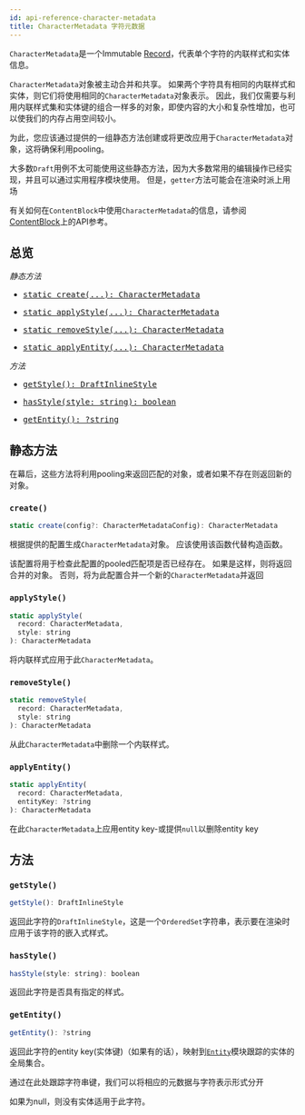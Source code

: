 ```yaml
---
id: api-reference-character-metadata
title: CharacterMetadata 字符元数据
---
```


`CharacterMetadata`是一个Immutable
[Record](http://facebook.github.io/immutable-js/docs/#/Record/Record)，代表单个字符的内联样式和实体信息。

`CharacterMetadata`对象被主动合并和共享。
如果两个字符具有相同的内联样式和实体，则它们将使用相同的`CharacterMetadata`对象表示。
因此，我们仅需要与利用内联样式集和实体键的组合一样多的对象，即使内容的大小和复杂性增加，也可以使我们的内存占用空间较小。

为此，您应该通过提供的一组静态方法创建或将更改应用于`CharacterMetadata`对象，这将确保利用pooling。

大多数`Draft`用例不太可能使用这些静态方法，因为大多数常用的编辑操作已经实现，并且可以通过实用程序模块使用。
但是，`getter`方法可能会在渲染时派上用场

有关如何在`ContentBlock`中使用`CharacterMetadata`的信息，请参阅[ContentBlock](/docs/api-reference-content-block#representing-styles-and-entities)上的API参考。

## 总览

_静态方法_

<ul class="apiIndex">
  <li>
    <a href="#create">
      <pre>static create(...): CharacterMetadata</pre>
    </a>
  </li>
  <li>
    <a href="#applystyle">
      <pre>static applyStyle(...): CharacterMetadata</pre>
    </a>
  </li>
  <li>
    <a href="#removestyle">
      <pre>static removeStyle(...): CharacterMetadata</pre>
    </a>
  </li>
  <li>
    <a href="#applyentity">
      <pre>static applyEntity(...): CharacterMetadata</pre>
    </a>
  </li>
</ul>

_方法_

<ul class="apiIndex">
  <li>
    <a href="#getstyle">
      <pre>getStyle(): DraftInlineStyle</pre>
    </a>
  </li>
  <li>
    <a href="#hasstyle">
      <pre>hasStyle(style: string): boolean</pre>
    </a>
  </li>
  <li>
    <a href="#getentity">
      <pre>getEntity(): ?string</pre>
    </a>
  </li>
</ul>

## 静态方法

在幕后，这些方法将利用pooling来返回匹配的对象，或者如果不存在则返回新的对象。

### `create()`

```js
static create(config?: CharacterMetadataConfig): CharacterMetadata
```
根据提供的配置生成`CharacterMetadata`对象。
应该使用该函数代替构造函数。

该配置将用于检查此配置的pooled匹配项是否已经存在。
如果是这样，则将返回合并的对象。
否则，将为此配置合并一个新的`CharacterMetadata`并返回

### `applyStyle()`

```js
static applyStyle(
  record: CharacterMetadata,
  style: string
): CharacterMetadata
```
将内联样式应用于此`CharacterMetadata`。

### `removeStyle()`

```js
static removeStyle(
  record: CharacterMetadata,
  style: string
): CharacterMetadata
```
从此`CharacterMetadata`中删除一个内联样式。

### `applyEntity()`

```js
static applyEntity(
  record: CharacterMetadata,
  entityKey: ?string
): CharacterMetadata
```

在此`CharacterMetadata`上应用entity key-或提供`null`以删除entity key

## 方法

### `getStyle()`

```js
getStyle(): DraftInlineStyle
```

返回此字符的`DraftInlineStyle`，这是一个`OrderedSet`字符串，表示要在渲染时应用于该字符的嵌入式样式。

### `hasStyle()`

```js
hasStyle(style: string): boolean
```
返回此字符是否具有指定的样式。

### `getEntity()`

```js
getEntity(): ?string
```

返回此字符的entity key(实体键)（如果有的话），映射到[`Entity`](https://github.com/facebook/draft-js/blob/master/src/model/entity/DraftEntity.js)模块跟踪的实体的全局集合。

通过在此处跟踪字符串键，我们可以将相应的元数据与字符表示形式分开

如果为null，则没有实体适用于此字符。

